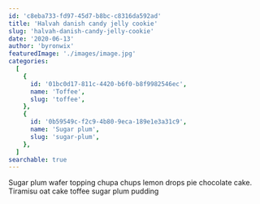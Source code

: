 ```yaml
---
id: 'c8eba733-fd97-45d7-b8bc-c8316da592ad'
title: 'Halvah danish candy jelly cookie'
slug: 'halvah-danish-candy-jelly-cookie'
date: '2020-06-13'
author: 'byronwix'
featuredImage: './images/image.jpg'
categories:
  [
    {
      id: '01bc0d17-811c-4420-b6f0-b8f9982546ec',
      name: 'Toffee',
      slug: 'toffee',
    },
    {
      id: '0b59549c-f2c9-4b80-9eca-189e1e3a31c9',
      name: 'Sugar plum',
      slug: 'sugar-plum',
    },
  ]
searchable: true
---
```


Sugar plum wafer topping chupa chups lemon drops pie chocolate cake. Tiramisu
oat cake toffee sugar plum pudding
